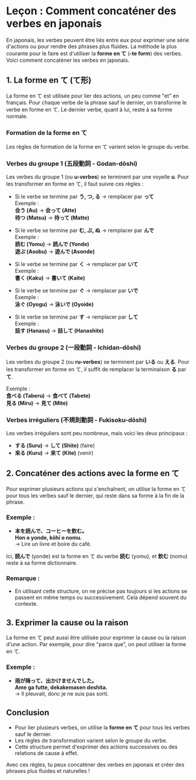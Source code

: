 # Leçon : Comment concaténer des verbes en japonais

En japonais, les verbes peuvent être liés entre eux pour exprimer une série d'actions ou pour rendre des phrases plus fluides. La méthode la plus courante pour le faire est d'utiliser la **forme en て** (**-te form**) des verbes. Voici comment concaténer les verbes en japonais.

## 1. La forme en て (て形)

La forme en て est utilisée pour lier des actions, un peu comme "et" en français. Pour chaque verbe de la phrase sauf le dernier, on transforme le verbe en forme en て. Le dernier verbe, quant à lui, reste à sa forme normale.

### Formation de la forme en て

Les règles de formation de la forme en て varient selon le groupe du verbe.

### Verbes du groupe 1 (五段動詞 - Godan-dōshi)
Les verbes du groupe 1 (ou **u-verbes**) se terminent par une voyelle **u**. Pour les transformer en forme en て, il faut suivre ces règles :

- Si le verbe se termine par **う, つ, る** → remplacer par **って**  
  Exemple :  
  **会う (Au)** → **会って (Atte)**  
  **待つ (Matsu)** → **待って (Matte)**

- Si le verbe se termine par **む, ぶ, ぬ** → remplacer par **んで**  
  Exemple :  
  **読む (Yomu)** → **読んで (Yonde)**  
  **遊ぶ (Asobu)** → **遊んで (Asonde)**

- Si le verbe se termine par **く** → remplacer par **いて**  
  Exemple :  
  **書く (Kaku)** → **書いて (Kaite)**

- Si le verbe se termine par **ぐ** → remplacer par **いで**  
  Exemple :  
  **泳ぐ (Oyogu)** → **泳いで (Oyoide)**

- Si le verbe se termine par **す** → remplacer par **して**  
  Exemple :  
  **話す (Hanasu)** → **話して (Hanashite)**

### Verbes du groupe 2 (一段動詞 - Ichidan-dōshi)
Les verbes du groupe 2 (ou **ru-verbes**) se terminent par **いる** ou **える**. Pour les transformer en forme en て, il suffit de remplacer la terminaison **る** par **て**.

Exemple :  
**食べる (Taberu)** → **食べて (Tabete)**  
**見る (Miru)** → **見て (Mite)**

### Verbes irréguliers (不規則動詞 - Fukisoku-dōshi)

Les verbes irréguliers sont peu nombreux, mais voici les deux principaux :

- **する (Suru)** → **して (Shite)** (faire)
- **来る (Kuru)** → **来て (Kite)** (venir)

## 2. Concaténer des actions avec la forme en て

Pour exprimer plusieurs actions qui s'enchaînent, on utilise la forme en て pour tous les verbes sauf le dernier, qui reste dans sa forme à la fin de la phrase.

### Exemple :

- **本を読んで、コーヒーを飲む。**  
  **Hon o yonde, kōhī o nomu.**  
  → Lire un livre et boire du café.

Ici, **読んで** (yonde) est la forme en て du verbe **読む** (yomu), et **飲む** (nomu) reste à sa forme dictionnaire.

### Remarque :
- En utilisant cette structure, on ne précise pas toujours si les actions se passent en même temps ou successivement. Cela dépend souvent du contexte.

## 3. Exprimer la cause ou la raison

La forme en て peut aussi être utilisée pour exprimer la cause ou la raison d'une action. Par exemple, pour dire "parce que", on peut utiliser la forme en て.

### Exemple :
- **雨が降って、出かけませんでした。**  
  **Ame ga futte, dekakemasen deshita.**  
  → Il pleuvait, donc je ne suis pas sorti.

## Conclusion

- Pour lier plusieurs verbes, on utilise la **forme en て** pour tous les verbes sauf le dernier.
- Les règles de transformation varient selon le groupe du verbe.
- Cette structure permet d'exprimer des actions successives ou des relations de cause à effet.

Avec ces règles, tu peux concaténer des verbes en japonais et créer des phrases plus fluides et naturelles !
